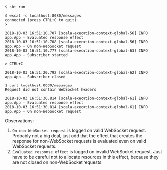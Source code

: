 ```
$ sbt run

$ wscat -c localhost:8080/messages
connected (press CTRL+C to quit)
>

2018-10-03 16:51:10.707 [scala-execution-context-global-56] INFO  app.App - Evaluated response effect
2018-10-03 16:51:10.708 [scala-execution-context-global-56] INFO  app.App - On non-WebSocket request
2018-10-03 16:51:10.777 [scala-execution-context-global-63] INFO  app.App - Subscriber started

> CTRL+C

2018-10-03 16:51:20.792 [scala-execution-context-global-62] INFO  app.App - Subscriber closed

$ curl localhost:8080/messages
Request did not contain WebSocket headers

2018-10-03 16:51:30.814 [scala-execution-context-global-61] INFO  app.App - Evaluated response effect
2018-10-03 16:51:30.814 [scala-execution-context-global-61] INFO  app.App - On non-WebSocket request
```

Observations:
1. `On non-WebSocket request` is logged on valid WebSocket request. Probably not a big deal, just odd that the effect that creates the response for non-WebSocket requests is evaluated even on valid WebSocket requests.
2. `Evaluated response effect` is logged on invalid WebSocket request. Just have to be careful not to allocate resources in this effect, because they are not closed on non-WebSocket requests.
